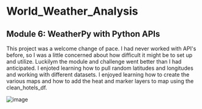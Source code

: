 # World_Weather_Analysis

## Module 6: WeatherPy with Python APIs

This project was a welcome change of pace. I had never worked with API's before, so I was a little concerned about how difficult it might be to set up and utilize. Luckilym the module and challenge went better than I had anticipated. I enjoted learning how to pull random latitudes and longitudes and working with different datasets. I enjoyed learning how to create the various maps and how to add the heat and marker layers to map using the clean_hotels_df.  

![image](https://user-images.githubusercontent.com/80069183/115977129-af242580-a53a-11eb-8130-0027b146d4b4.png)
